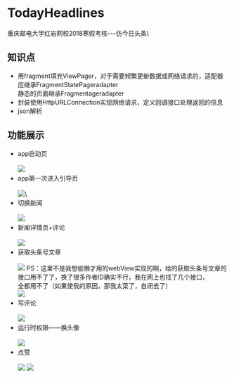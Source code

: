 # TodayHeadlines
重庆邮电大学红岩网校2018寒假考核---仿今日头条\
## 知识点
* 用fragment填充ViewPager，对于需要频繁更新数据或网络请求的，适配器应继承FragmentStatePageradapter\
静态的页面继承Fragmentageradapter
* 封装使用HttpURLConnection实现网络请求，定义回调接口处理返回的信息
* json解析
## 功能展示
* app启动页\
\
![](https://github.com/kiritoj/TodayHeadlines/blob/master/readmePicture/%E5%90%AF%E5%8A%A8%E9%A1%B5.gif)
* app第一次进入引导页\
\
![](https://github.com/kiritoj/TodayHeadlines/blob/master/readmePicture/%E5%BC%95%E5%AF%BC%E9%A1%B5.gif)\
* 切换新闻\
\
![](https://github.com/kiritoj/TodayHeadlines/blob/master/readmePicture/%E5%88%87%E6%8D%A2%E6%96%B0%E9%97%BB.gif)
* 新闻详情页+评论\
\
![](https://github.com/kiritoj/TodayHeadlines/blob/master/readmePicture/%E6%96%B0%E9%97%BB%E5%86%85%E5%AE%B9%E5%92%8C%E8%AF%84%E8%AE%BA.gif)
* 获取头条号文章\
\
![](https://github.com/kiritoj/TodayHeadlines/blob/master/readmePicture/%E4%BD%9C%E8%80%85%E6%96%87%E7%AB%A0.gif)
PS：这里不是我想偷懒才用的webView实现的啊，给的获取头条号文章的接口用不了了，换了很多作者ID确实不行，我在网上也找了几个接口，\
全都用不了（如果使我的原因，那我太菜了，自闭去了）\
![](https://github.com/kiritoj/TodayHeadlines/blob/master/readmePicture/error.png)
* 写评论\
\
![](https://github.com/kiritoj/TodayHeadlines/blob/master/readmePicture/%E5%86%99%E8%AF%84%E8%AE%BA.gif)
* 运行时权限——换头像\
\
![](https://github.com/kiritoj/TodayHeadlines/blob/master/readmePicture/%E6%8D%A2%E5%A4%B4%E5%83%8F.gif)
* 点赞\
\
![](https://github.com/kiritoj/TodayHeadlines/blob/master/readmePicture/%E7%82%B9%E8%B5%9E.gif)
![](https://github.com/kiritoj/TodayHeadlines/blob/master/readmePicture/%E6%94%B9%E4%BF%A1%E6%81%AF.gif)
